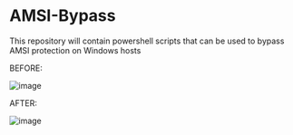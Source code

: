 # AMSI-Bypass
This repository will contain powershell scripts that can be used to bypass AMSI protection on Windows hosts



BEFORE:


![image](https://github.com/paulpierce34/AMSI-Bypass/assets/33561650/8ca17206-f188-42d6-a9e4-f2c5c2e1ea9b)



AFTER:


![image](https://github.com/paulpierce34/AMSI-Bypass/assets/33561650/e31a21de-6a83-4538-963b-4c53aa034389)
